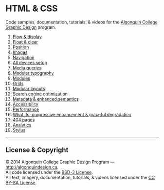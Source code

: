# HTML & CSS

Code samples, documentation, tutorials, & videos for the [Algonquin College Graphic Design](http://algonquindesign.ca) program.

1. [Flow & display](flow-display)
2. [Float & clear](float-clear)
3. [Position](position)
4. [Images](images)
5. [Navigation](navigation)
6. [All devices setup](all-devices-setup)
7. [Media queries](media-queries)
8. [Modular typography](modular-typography)
9. [Modules](modules)
10. [Grids](grids)
11. [Modular layouts](modular-layouts)
12. [Search engine optimization](search-engine-optimization)
13. [Metadata & enhanced semantics](metadata-enhanced-semantics)
14. [Accessibility](accessibility)
15. [Performance](performance.md)
16. [What ifs: progressive enhancement & graceful degradation](what-ifs)
17. [404 pages](404-pages)
18. [Analytics](analytics.md)
19. [Stylus](stylus)

---

## License & Copyright

© 2014 Algonquin College Graphic Design Program — <http://algonquindesign.ca>.	
All code licensed under the [BSD-3 License](LICENSE).	
All text, imagery, documentation, tutorials, & videos licensed under the [CC BY-SA License](http://creativecommons.org/licenses/by-sa/2.5/ca/deed.en_US).
